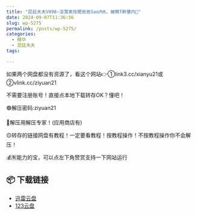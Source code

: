 ```yaml
---
title: "昆廷夫夫V098-淫蕩男孩聞爸爸Sao內K，被無T幹暈内🐍"
date: 2024-09-07T11:36:56
slug: wp-5275
permalink: /posts/wp-5275/
categories:
  - 精华
  - 昆廷夫夫
tags:

---
```


如果两个网盘都没有资源了，看这个网站👉①link3.cc/xianyu21或②vlink.cc/ziyuan21

不需要注册账号！直接点本地下载转存OK？懂吧！

🟢解压密码:ziyuan21

🔵解压用解压专家！(应用商店有)

🟡转存的链接网盘有教程！一定要看教程！按教程操作！不按教程操作你不会解压！

💰🈶能力的宝，可以点左下角赞赏支持一下网站运行

## 📦 下载链接
- [迅雷云盘](https://blziyuan21.com/pay-download/5275?key=d4f9eb6f41&down_id=0)
- [123云盘](https://blziyuan21.com/pay-download/5275?key=d4f9eb6f41&down_id=1)


